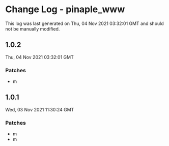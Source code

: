 # Change Log - pinaple_www

This log was last generated on Thu, 04 Nov 2021 03:32:01 GMT and should not be manually modified.

## 1.0.2
Thu, 04 Nov 2021 03:32:01 GMT

### Patches

- m

## 1.0.1
Wed, 03 Nov 2021 11:30:24 GMT

### Patches

- m
- m

